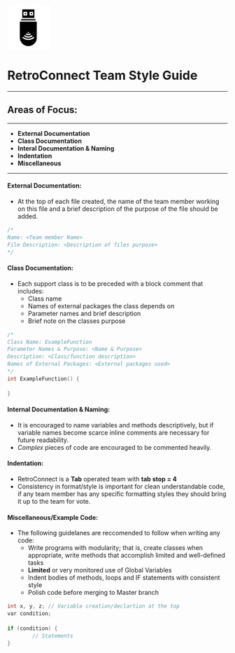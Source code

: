 <img src ="/images/RetroConnect.png" height ="100" width = "100"/>

# RetroConnect Team Style Guide
---

## Areas of Focus:
---
* **External Documentation**
* **Class Documentation**
* **Interal Documentation & Naming**
* **Indentation**
* **Miscellaneous**
---
#### External Documentation:
* At the top of each file created, the name of the team member working on this file and a brief description of the purpose of the file should be added.

```C 
/* 
Name: <Team member Name>
File Description: <Description of files purpose>
*/
```
#### Class Documentation:
* Each support class is to be preceded with a block comment that includes:
   * Class name
   * Names of external packages the class depends on
   * Parameter names and brief description
   * Brief note on the classes purpose

```C
/* 
Class Name: ExampleFunction
Parameter Names & Purpose: <Name & Purpose>
Description: <Class/function description>
Names of External Packages: <External packages used>
*/
int ExampleFunction() {

}
```

#### Internal Documentation & Naming:
* It is encouraged to name variables and methods descriptively, but if variable names become scarce inline comments are necessary for future readability.
* *Complex* pieces of code are encouraged to be commented heavily.


#### Indentation:

* RetroConnect is a **Tab** operated team with **tab stop = 4**
* Consistency in format/style is important for clean understandable code, if any team member has any specific formatting styles they should bring it up to the team for vote.


#### Miscellaneous/Example Code:
* The following guidelanes are reccomended to follow when writing any code:
  * Write programs with modularity; that is, create classes when appropriate, write methods that accomplish limited and well-defined tasks
  * **Limited** or very monitored use of Global Variables
  * Indent bodies of methods, loops and IF statements with consistent style
  * Polish code before merging to Master branch

```C
int x, y, z; // Variable creation/declartion at the top
var condition;

if (condition) {
        // Statements
}

```

